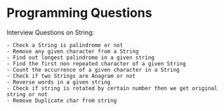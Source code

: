 # Programming Questions
Interview Questions on String:

    - Check a String is palindrome or not		
    - Remove any given character from a String
    - Find out longest palindrome in a given string
    - Find the first non repeated character of a given String
    - Count the occurrence of a given character in a String
    - Check if two Strings are Anagram or not
    - Reverse words in a given string
    - Check if string is rotated by certain number then we get original string or not
    - Remove Duplicate char from string
